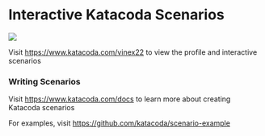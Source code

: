 # Interactive Katacoda Scenarios

[![](http://shields.katacoda.com/katacoda/vinex22/count.svg)](https://www.katacoda.com/vinex22 "Get your profile on Katacoda.com")

Visit https://www.katacoda.com/vinex22 to view the profile and interactive scenarios

### Writing Scenarios
Visit https://www.katacoda.com/docs to learn more about creating Katacoda scenarios

For examples, visit https://github.com/katacoda/scenario-example
